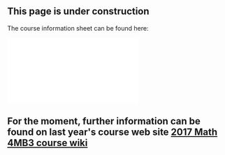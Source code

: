## This page is under construction

The course information sheet can be found here:

![courseoutline](handouts/4mbinfo2018.pdf)

## For the moment, further information can be found on last year's course web site [2017 Math 4MB3 course wiki](http://lalashan.mcmaster.ca/theobio/4MB3/index.php/Main_Page)